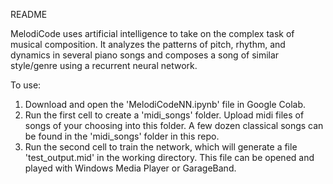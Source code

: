 README

MelodiCode uses artificial intelligence to take on the complex task of musical composition. It analyzes the patterns of pitch, rhythm, and dynamics in several piano songs and composes a song of similar style/genre using a recurrent neural network.

To use: 
1. Download and open the 'MelodiCodeNN.ipynb' file in Google Colab.
2. Run the first cell to create a 'midi_songs' folder. Upload midi files of songs of your choosing into this folder. A few dozen classical songs can be found in the 'midi_songs' folder in this repo.
3. Run the second cell to train the network, which will generate a file 'test_output.mid' in the working directory. This file can be opened and played with Windows Media Player or GarageBand.
